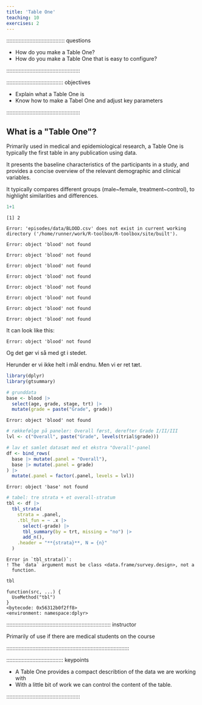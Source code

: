 ```yaml
---
title: 'Table One'
teaching: 10
exercises: 2
---
```


:::::::::::::::::::::::::::::::::::::: questions 

- How do you make a Table One?
- How do you make a Table One that is easy to configure?

::::::::::::::::::::::::::::::::::::::::::::::::

::::::::::::::::::::::::::::::::::::: objectives

- Explain what a Table One is
- Know how to make a Tabel One and adjust key parameters


::::::::::::::::::::::::::::::::::::::::::::::::

## What is a "Table One"?

Primarily used in medical and epidemiological research,
a Table One is typically the first table in any publication
using data.

It presents the baseline characteristics of the participants
in a study, and provides a concise overview of the relevant
demographic and clinical variables.

It typically compares different groups (male~female, treatment~control), to highlight similarities and differences.


``` r
1+1
```

``` output
[1] 2
```


``` error
Error: 'episodes/data/BLOOD.csv' does not exist in current working directory ('/home/runner/work/R-toolbox/R-toolbox/site/built').
```

``` error
Error: object 'blood' not found
```

``` error
Error: object 'blood' not found
```

``` error
Error: object 'blood' not found
```

``` error
Error: object 'blood' not found
```

``` error
Error: object 'blood' not found
```

``` error
Error: object 'blood' not found
```

``` error
Error: object 'blood' not found
```

``` error
Error: object 'blood' not found
```

It can look like this:


``` error
Error: object 'blood' not found
```


Og det gør vi så med gt i stedet.

Herunder er vi ikke helt i mål endnu. Men vi er ret tæt.


``` r
library(dplyr)
library(gtsummary)

# grunddata
base <- blood |>
  select(age, grade, stage, trt) |>
  mutate(grade = paste("Grade", grade))
```

``` error
Error: object 'blood' not found
```

``` r
# rækkefølge på paneler: Overall først, derefter Grade I/II/III
lvl <- c("Overall", paste("Grade", levels(trial$grade)))

# lav et samlet datasæt med et ekstra "Overall"-panel
df <- bind_rows(
  base |> mutate(.panel = "Overall"),
  base |> mutate(.panel = grade)
) |>
  mutate(.panel = factor(.panel, levels = lvl))
```

``` error
Error: object 'base' not found
```

``` r
# tabel: tre strata + et overall-stratum
tbl <- df |>
  tbl_strata(
    strata = .panel,
    .tbl_fun = ~ .x |>
      select(-grade) |> 
      tbl_summary(by = trt, missing = "no") |>
      add_n(),
    .header = "**{strata}**, N = {n}"
  )
```

``` error
Error in `tbl_strata()`:
! The `data` argument must be class <data.frame/survey.design>, not a
  function.
```

``` r
tbl
```

``` output
function(src, ...) {
  UseMethod("tbl")
}
<bytecode: 0x56312b0f2ff8>
<environment: namespace:dplyr>
```

:::::::::::::::::::::::::::::::::::::::::::::::::::::::::::::::::::: instructor

Primarily of use if there are medical students on the course

::::::::::::::::::::::::::::::::::::::::::::::::::::::::::::::::::::::::::::::::


::::::::::::::::::::::::::::::::::::: keypoints 

- A Table One provides a compact describtion of the data we are working with
- With a little bit of work we can control the content of the table.

::::::::::::::::::::::::::::::::::::::::::::::::

